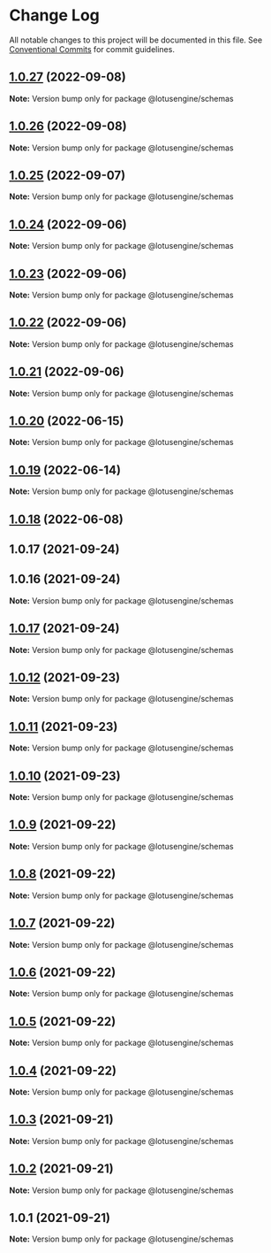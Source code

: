 # Change Log

All notable changes to this project will be documented in this file.
See [Conventional Commits](https://conventionalcommits.org) for commit guidelines.

## [1.0.27](https://github.com/lotusengine/sdk/compare/@lotusengine/schemas@1.0.26...@lotusengine/schemas@1.0.27) (2022-09-08)

**Note:** Version bump only for package @lotusengine/schemas





## [1.0.26](https://github.com/lotusengine/sdk/compare/@lotusengine/schemas@1.0.25...@lotusengine/schemas@1.0.26) (2022-09-08)

**Note:** Version bump only for package @lotusengine/schemas





## [1.0.25](https://github.com/lotusengine/sdk/compare/@lotusengine/schemas@1.0.24...@lotusengine/schemas@1.0.25) (2022-09-07)

**Note:** Version bump only for package @lotusengine/schemas





## [1.0.24](https://github.com/lotusengine/sdk/compare/@lotusengine/schemas@1.0.23...@lotusengine/schemas@1.0.24) (2022-09-06)

**Note:** Version bump only for package @lotusengine/schemas





## [1.0.23](https://github.com/lotusengine/sdk/compare/@lotusengine/schemas@1.0.22...@lotusengine/schemas@1.0.23) (2022-09-06)

**Note:** Version bump only for package @lotusengine/schemas





## [1.0.22](https://github.com/lotusengine/sdk/compare/@lotusengine/schemas@1.0.21...@lotusengine/schemas@1.0.22) (2022-09-06)

**Note:** Version bump only for package @lotusengine/schemas





## [1.0.21](https://github.com/lotusengine/sdk/compare/@lotusengine/schemas@1.0.20...@lotusengine/schemas@1.0.21) (2022-09-06)

**Note:** Version bump only for package @lotusengine/schemas





## [1.0.20](https://github.com/lotusengine/sdk/compare/@lotusengine/schemas@1.0.19...@lotusengine/schemas@1.0.20) (2022-06-15)

**Note:** Version bump only for package @lotusengine/schemas





## [1.0.19](https://github.com/lotusengine/sdk/compare/@lotusengine/schemas@1.0.18...@lotusengine/schemas@1.0.19) (2022-06-14)

**Note:** Version bump only for package @lotusengine/schemas





## [1.0.18](https://github.com/lotusengine/sdk/compare/@lotusengine/schemas@1.0.12...@lotusengine/schemas@1.0.18) (2022-06-08)



## 1.0.17 (2021-09-24)



## 1.0.16 (2021-09-24)

**Note:** Version bump only for package @lotusengine/schemas





## [1.0.17](https://github.com/lotusengine/sdk/compare/v1.0.16...v1.0.17) (2021-09-24)

**Note:** Version bump only for package @lotusengine/schemas





## [1.0.12](https://github.com/lotusengine/sdk/compare/@lotusengine/schemas@1.0.11...@lotusengine/schemas@1.0.12) (2021-09-23)

**Note:** Version bump only for package @lotusengine/schemas





## [1.0.11](https://github.com/lotusengine/sdk/compare/@lotusengine/schemas@1.0.10...@lotusengine/schemas@1.0.11) (2021-09-23)

**Note:** Version bump only for package @lotusengine/schemas





## [1.0.10](https://github.com/lotusengine/sdk/compare/@lotusengine/schemas@1.0.9...@lotusengine/schemas@1.0.10) (2021-09-23)

**Note:** Version bump only for package @lotusengine/schemas





## [1.0.9](https://github.com/lotusengine/lotusengine/compare/@lotusengine/schemas@1.0.8...@lotusengine/schemas@1.0.9) (2021-09-22)

**Note:** Version bump only for package @lotusengine/schemas





## [1.0.8](https://github.com/lotusengine/lotusengine/compare/@lotusengine/schemas@1.0.7...@lotusengine/schemas@1.0.8) (2021-09-22)

**Note:** Version bump only for package @lotusengine/schemas





## [1.0.7](https://github.com/lotusengine/lotusengine/compare/@lotusengine/schemas@1.0.6...@lotusengine/schemas@1.0.7) (2021-09-22)

**Note:** Version bump only for package @lotusengine/schemas





## [1.0.6](https://github.com/lotusengine/lotusengine/compare/@lotusengine/schemas@1.0.5...@lotusengine/schemas@1.0.6) (2021-09-22)

**Note:** Version bump only for package @lotusengine/schemas





## [1.0.5](https://github.com/lotusengine/lotusengine/compare/@lotusengine/schemas@1.0.4...@lotusengine/schemas@1.0.5) (2021-09-22)

**Note:** Version bump only for package @lotusengine/schemas





## [1.0.4](https://github.com/lotusengine/lotusengine/compare/@lotusengine/schemas@1.0.3...@lotusengine/schemas@1.0.4) (2021-09-22)

**Note:** Version bump only for package @lotusengine/schemas





## [1.0.3](https://github.com/lotusengine/lotusengine/compare/@lotusengine/schemas@1.0.2...@lotusengine/schemas@1.0.3) (2021-09-21)

**Note:** Version bump only for package @lotusengine/schemas





## [1.0.2](https://github.com/lotusengine/lotusengine/compare/@lotusengine/schemas@1.0.1...@lotusengine/schemas@1.0.2) (2021-09-21)

**Note:** Version bump only for package @lotusengine/schemas





## 1.0.1 (2021-09-21)

**Note:** Version bump only for package @lotusengine/schemas
